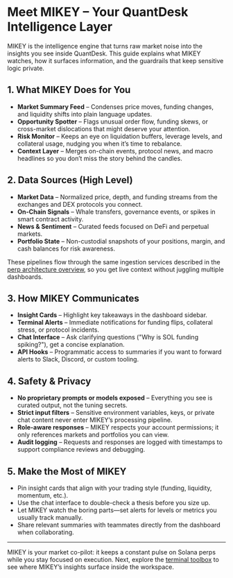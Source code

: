 # Meet MIKEY – Your QuantDesk Intelligence Layer

MIKEY is the intelligence engine that turns raw market noise into the insights you see inside QuantDesk. This guide explains what MIKEY watches, how it surfaces information, and the guardrails that keep sensitive logic private.

## 1. What MIKEY Does for You

- **Market Summary Feed** – Condenses price moves, funding changes, and liquidity shifts into plain language updates.
- **Opportunity Spotter** – Flags unusual order flow, funding skews, or cross-market dislocations that might deserve your attention.
- **Risk Monitor** – Keeps an eye on liquidation buffers, leverage levels, and collateral usage, nudging you when it’s time to rebalance.
- **Context Layer** – Merges on-chain events, protocol news, and macro headlines so you don’t miss the story behind the candles.

## 2. Data Sources (High Level)

- **Market Data** – Normalized price, depth, and funding streams from the exchanges and DEX protocols you connect.
- **On-Chain Signals** – Whale transfers, governance events, or spikes in smart contract activity.
- **News & Sentiment** – Curated feeds focused on DeFi and perpetual markets.
- **Portfolio State** – Non-custodial snapshots of your positions, margin, and cash balances for risk awareness.

These pipelines flow through the same ingestion services described in the [perp architecture overview](../trading-capabilities/how-quantdesk-powers-perps.md), so you get live context without juggling multiple dashboards.

## 3. How MIKEY Communicates

- **Insight Cards** – Highlight key takeaways in the dashboard sidebar.
- **Terminal Alerts** – Immediate notifications for funding flips, collateral stress, or protocol incidents.
- **Chat Interface** – Ask clarifying questions ("Why is SOL funding spiking?"), get a concise explanation.
- **API Hooks** – Programmatic access to summaries if you want to forward alerts to Slack, Discord, or custom tooling.

## 4. Safety & Privacy

- **No proprietary prompts or models exposed** – Everything you see is curated output, not the tuning secrets.
- **Strict input filters** – Sensitive environment variables, keys, or private chat content never enter MIKEY’s processing pipeline.
- **Role-aware responses** – MIKEY respects your account permissions; it only references markets and portfolios you can view.
- **Audit logging** – Requests and responses are logged with timestamps to support compliance reviews and debugging.

## 5. Make the Most of MIKEY

- Pin insight cards that align with your trading style (funding, liquidity, momentum, etc.).
- Use the chat interface to double-check a thesis before you size up.
- Let MIKEY watch the boring parts—set alerts for levels or metrics you usually track manually.
- Share relevant summaries with teammates directly from the dashboard when collaborating.

---

MIKEY is your market co-pilot: it keeps a constant pulse on Solana perps while you stay focused on execution. Next, explore the [terminal toolbox](../trading-capabilities/perp-terminal-toolbox.md) to see where MIKEY’s insights surface inside the workspace.
